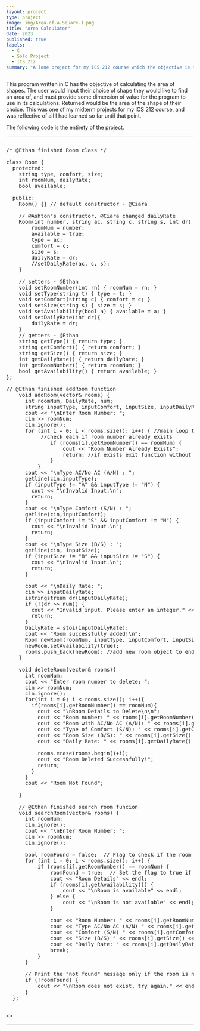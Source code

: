 ```yaml
---
layout: project
type: project
image: img/Area-of-a-Square-1.png
title: "Area Calculator"
date: 2023
published: true
labels:
  - C
  - Solo Project
  - ICS 212
summary: "A lone project for my ICS 212 course which the objective is to calculate the areas of shapes."
---
```


This program written in C has the objective of calculating the area of shapes. The user would input their choice of shape they would like to find an area of, and must provide some dimension of value for the program to use in its calculations. Returned would be the area of the shape of their choice. This was one of my midterm projects for my ICS 212 course, and was reflective of all I had learned so far until that point.  

The following code is the entirety of the project. 

<hr>

<pre>

/* @Ethan finished Room class */
  
class Room {
  protected:
    string type, comfort, size;
    int roomNum, dailyRate;
    bool available;

  public:
    Room() {} // default constructor - @Ciara

    // @Ashton's constructor, @Ciara changed dailyRate
    Room(int number, string ac, string c, string s, int dr) {
        roomNum = number;
        available = true;
        type = ac;
        comfort = c;
        size = s;
        dailyRate = dr;
        //setDailyRate(ac, c, s);
    }

    // setters - @Ethan
    void setRoomNumber(int rn) { roomNum = rn; }
    void setType(string t) { type = t; }
    void setComfort(string c) { comfort = c; }
    void setSize(string s) { size = s; }
    void setAvailability(bool a) { available = a; }
    void setDailyRate(int dr){
        dailyRate = dr;
    }
    // getters - @Ethan
    string getType() { return type; }
    string getComfort() { return comfort; }
    string getSize() { return size; }
    int getDailyRate() { return dailyRate; }
    int getRoomNumber() { return roomNum; }
    bool getAvailability() { return available; }
};

// @Ethan finished addRoom function
    void addRoom(vector<Room>& rooms) {
      int roomNum, DailyRate, num;
      string inputType, inputComfort, inputSize, inputDailyRate;
      cout << "\nEnter Room Number: ";
      cin >> roomNum;
      cin.ignore();
      for (int i = 0; i < rooms.size(); i++) { //main loop that starts at begining  
           //check each if room number already exists
              if (rooms[i].getRoomNumber() == roomNum) {
                  cout << "Room Number Already Exists";
                  return; //if exists exit function without adding room
              }
          }
      cout << "\nType AC/No AC (A/N) : ";
      getline(cin,inputType);
      if (inputType != "A" && inputType != "N") {
        cout << "\nInvalid Input.\n";
        return;
      }
      cout << "\nType Comfort (S/N) : ";
      getline(cin,inputComfort);
      if (inputComfort != "S" && inputComfort != "N") {
        cout << "\nInvalid Input.\n";
        return;
      }
      cout << "\nType Size (B/S) : ";
      getline(cin, inputSize);
      if (inputSize != "B" && inputSize != "S") {
        cout << "\nInvalid Input.\n";
        return;
      }
      
      cout << "\nDaily Rate: ";
      cin >> inputDailyRate;
      istringstream dr(inputDailyRate);
      if (!(dr >> num)) {
        cout << "Invalid input. Please enter an integer." << endl;
        return;
      }
      DailyRate = stoi(inputDailyRate);
      cout << "Room successfully added!\n";
      Room newRoom(roomNum, inputType, inputComfort, inputSize, DailyRate); //new room object
      newRoom.setAvailability(true);
      rooms.push_back(newRoom); //add new room object to end of room vector
    }

    void deleteRoom(vector<Room>& rooms){
      int roomNum;
      cout << "Enter room number to delete: ";
      cin >> roomNum;
      cin.ignore();
      for(int i = 0; i < rooms.size(); i++){
        if(rooms[i].getRoomNumber() == roomNum){
          cout << "\nRoom Details to Delete\n\n";
          cout << "Room number: " << rooms[i].getRoomNumber() << "\n";
          cout << "Room with AC/No AC (A/N): " << rooms[i].getType() << "\n";
          cout << "Type of Comfort (S/N): " << rooms[i].getComfort() << "\n";
          cout << "Room Size (B/S): " << rooms[i].getSize() << "\n";
          cout << "Daily Rate: " << rooms[i].getDailyRate() << "\n";

          rooms.erase(rooms.begin()+i);
          cout << "Room Deleted Successfully!";
          return;
        }
      }
      cout << "Room Not Found";

    }

    // @Ethan finished search room funcion
    void searchRoom(vector<Room>& rooms) {
      int roomNum;
      cin.ignore();
      cout << "\nEnter Room Number: ";
      cin >> roomNum;
      cin.ignore();

      bool roomFound = false;  // Flag to check if the room is found
      for (int i = 0; i < rooms.size(); i++) {
          if (rooms[i].getRoomNumber() == roomNum) {
              roomFound = true;  // Set the flag to true if the room is found
              cout << "Room Details" << endl;
              if (rooms[i].getAvailability()) {
                  cout << "\nRoom is available" << endl;
              } else {
                  cout << "\nRoom is not available" << endl;
              }

              cout << "Room Number: " << rooms[i].getRoomNumber() << endl;
              cout << "Type AC/No AC (A/N) " << rooms[i].getType() << endl;
              cout << "Comfort (S/N) " << rooms[i].getComfort() << endl;
              cout << "Size (B/S) " << rooms[i].getSize() << endl;
              cout << "Daily Rate: " << rooms[i].getDailyRate() << endl;
              break;
          }
      }

      // Print the "not found" message only if the room is not found
      if (!roomFound) {
          cout << "\nRoom does not exist, try again." << endl;
      }
  };
                                                

<>
</pre>

<hr>
